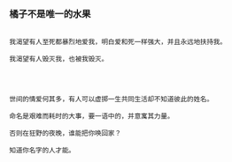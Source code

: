 ### 橘子不是唯一的水果

```

我渴望有人至死都暴烈地爱我，明白爱和死一样强大，并且永远地扶持我。

我渴望有人毁灭我，也被我毁灭。


```


```


世间的情爱何其多，有人可以虚掷一生共同生活却不知道彼此的姓名。

命名是艰难而耗时的大事，要一语中的，并意寓其力量。

否则在狂野的夜晚，谁能把你唤回家？

知道你名字的人才能。

```
